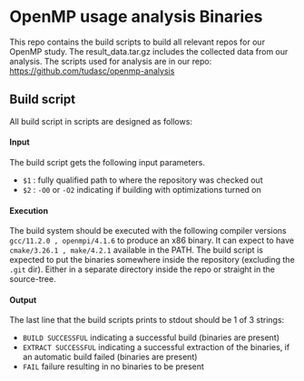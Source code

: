 # OpenMP usage analysis Binaries

This repo contains the build scripts to build all relevant repos for our OpenMP study.
The result_data.tar.gz includes the collected data from our analysis.
The scripts used for analysis are in our repo: https://github.com/tudasc/openmp-analysis

## Build script
All build script in scripts are designed as follows:

#### Input

The build script gets the following input parameters.

* `$1` : fully qualified path to where the repository was checked out
* `$2` : `-O0` or `-O2` indicating if building with optimizations turned on


#### Execution
The build system should be executed with the following compiler versions `gcc/11.2.0 , openmpi/4.1.6` to produce an x86 binary. It can expect to have `cmake/3.26.1 , make/4.2.1` available in the PATH.
The build script is expected to put the binaries somewhere inside the repository (excluding the `.git` dir).
Either in a separate directory inside the repo or straight in the source-tree.

#### Output
The last line that the build scripts prints to stdout should be 1 of 3 strings:
* `BUILD SUCCESSFUL` indicating a successful build (binaries are present)
* `EXTRACT SUCCESSFUL` indicating a successful extraction of the binaries, if an automatic build failed (binaries are present)
* `FAIL` failure resulting in no binaries to be present


